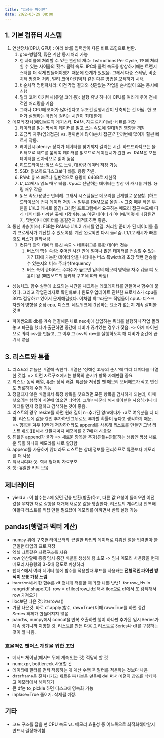 ```yaml
---
title: "고성능 파이썬"
date: 2022-03-29 08:00
---
```


## 1. 기본 컴퓨터 시스템

   1. 연산장치(CPU, GPU) : 여러 bit를 입력받아 다른 비트 조합으로 변환.
        1. gpu-병렬적, 많은 계산 동시 처리 가능
        2. 한 사이클에 처리할 수 있는 연산의 개수: Instructions Per Cycle,  1초에 처리할 수 있는 사이클의 횟수: 클럭 속도. IPC와 클럭 속도를 향상하기에는 트랜지스터를 더 작게 만들어야했기 때문에 한계가 있었음. 그래서 다중 스레딩, 비순차적 명령어 처리, 멀티 코어 아키텍처 같은 다른 방법을 모색하기 시작.
        3. 비순차적 명령어처리: 이전 작업 결과와 상관없는 작업을 순서없이 또는 동시에 실행
        4. 멀티 코어 아키텍처(듀얼 코어 등): 실행 유닛 하나에 CPU를 여러개 두어 전체적인 처리량을 키움
        5. 그러나 CPU에 코어가 많아진다고 무조건 실행시간이 단축되는 건 아님. 한 코어가 실행하는 작업에 걸리는 시간이 최대 한계 
   2. 메모리 장치(메인보드의 레지스터, RAM, 하드 드라이브): 비트를 저장
        1. 데이터를 읽는 방식이 데이터를 읽고 쓰는 속도에 절대적인 영향을 끼침
        2. 조금씩 자주(임의접근) vs. 한꺼번에 많이(순차 접근)? 한꺼번에 많이가 훨씬 빠르게 작동. 
        3. 레이턴시latency: 장치가 데이터를 찾기까지 걸리는 시간. 하드드라이브는 물리적으로 헤드를 움직여 데이터를 읽으므로 레이턴시가 긴편 vs. RAM은 모든 데이터를 전자적으로 읽어 짧음
        4. 하드드라이브: 읽쓰 속도 느림, 대용량 데이터 저장 가능
        5. SSD: 읽쓰하드디스크보다 빠름. 용량 작음.
        6. RAM: 읽쓰 빠르나 일반적으로 용량이 64GB로 제한적
        7. L1,L2캐시: 읽쓰 매우 빠름. Cpu로 전달하는 데이터는 항상 이 캐시를 거침. 용량 매우 작음
        8. 읽쓰 속도/용량은 반비례. 그래서 시스템들은 메모리를 단계별로 운용함. (하드 드라이브에 전체 데이터 저장 -> 일부를 RAM으로 옮김 -> 그중 매우 작은 부분을 L1/L2 캐시로 옮김) 그러면 프로그램에서 요구하는 메모리 접근 속도에 따라 데이터를 다양한 곳에 저장가능. 또 어떤 데이터가 어디에/어떻게 저장될건지, 몇번이나 데이터를 옮길건지 최적화하면 좋음. 
   3. 통신 계층(버스): FSB는 RAM과 L1/L2 캐시를 연결. 처리할 준비가 된 데이터를 옮겨 프로세서가 계산할 수 있도록함. 계산 완료되면 다시 돌려줌. L1/L2 캐시가 빠른 것도 버스가 빨라서임 
        1. 컴퓨터 안의 데이터 통신 속도 > 네트워크를 통한 데이터 전송
            1. 버스의 핵심 속성: 주어진 시간 안에 얼마나 많은 데이터를 전송할 수 있는가? 1회에 가능한 데이터 양을 나타내는 버스 폭width과 초당 몇번 전송할 수 있는지의 버스 주파수frequency
            2. 버스 폭이 좁더라도 주파수가 높으면 임의의 메모리 영역을 자주 읽을 떄 도움이 됨 (메인보드의 물리적 구조에 따라 바뀜)
+ 성능체크. 함수 실행에 소요되는 시간을 체크하는 데코레이터를 만들어서 함수에 붙였다. 그리고 작업관리자로 확인해보니 윈도우 업데이트 관련한 프로세스가 cpu를 30% 점유하고 있어서 문제해결했다. 이처럼 백그라운드 작업들이 cpu나 디스크 자원에 영향을 준닼 cpu, 디스크, 네트워크에 간섭하는 요소가 없는지 계속 살펴볼 것!!!

+ 파이썬으로 db를 계속 연결해둔 채로 neo4j에 삽입하는 쿼리를 실행하니 작업 돌려놓고 퇴근을 했다가 출근하면 중간에 디비가 끊겨있는 경우가 잦음. -> 아예 파이썬으로 쿼리 csv를 만들고, 그 이후 그 csv의 row를 실행하도록 해 디비가 중간에 끊기지 않음

## 3. 리스트와 튜플

   1. 리스트와 튜플은 배열에 속한다. 배열은 '정해진 고유의 순서'에 따라 데이터를 나열한 것임. => 이런 자료구조에서는 항목의 순서가 항목 자체만큼 중요
   2. 리스트: 동적 배열, 튜플: 정적 배열. 튜플을 저장할 땐 메모리 오버헤드가 작고 연산도 명료하게 수행 가능
   3. 정렬되지 않은 배열에서 특정 항목을 찾으려면 모든 항목을 검사하게 되는데, 이때 찾으려는 항목이 배열에 없으면 최악임. 그렇기때문에 해시테이블을 사용하거나 데이터를 먼저 정렬하고 검색하는 것이 좋음. 
   4. 리스트의 경우 resize를 하면 원래 길이 n+추가된 양m에다가 +a로 여유분을 더 더함. 리스트에 값을 한번 추가하면 그뒤로도 추가할 확률이 높다고 생각하기 때문. => 항목을 겨우 10만개 저장하더라도 append를 사용해 리스트를 만들면 그냥 리스트 내포([])해서 만들때마다 메모리를 2.7배 더 사용함
   5. 튜플은 append가 불가 => 새로운 항목을 추가(튜플+튜플)하는 생황엔 항상 새로운 튜플 하나의 메모리를 새로 할당함
   6. append를 사용하지 않더라도 리스트는 상태 정보를 관리하므로 튜플보다 메모리를 더 사용
   7. 딕셔너리와 셋: 객체 형태의 자료구조
   8. 셋: 유일한 키의 모음

## 제너레이터

- yield a : 이 함수는 a에 있던 값을 반환(방출)하고, 다른 값 요청이 들어오면 이전 값을 유지한 채로 실행을 재개해 새로운 값을 방출한다. 리스트의 개수만큼 반복해야할때 리스트를 직접 만들 필요없이 메모리를 아끼면서 반복 실행 가능

## pandas(행렬과 벡터 계산)

- numpy 위에 구축한 라이브러리. 균일한 타입의 데이터로 이뤄진 열을 입력받아 불균일한 타입의 표로 저장
- 엑셀 시트같은 자료구조를 사용
- row 연산할때 종종 임시 중간 배열을 생성해 램 소모 -> 임시 메모리 사용량을 현재 메모리 사용량의 3~5배 정도로 예상하라
- 팬더스에서 여러 데이터 행에 함수를 적용할때 루프를 사용하는 **전형적인 파이썬 방식이 보통 가장 느림**
- iteration해서 한 함수를 df 전체에 적용할 때 가장 나쁜 방법1. for row_idx in range(df.shape[0]): row = df.iloc[row_idx]해서 iloc으로 df에서 또 검색해서 row 가져오기
- iloc보단 나은 것: iterrows()
- 가장 나은것: 바로 df.apply(함수, raw=True) 이때 raw=True를 하면 중간 Series 객체가 만들어지지 않음
- pandas, numpy에서 concat을 반복 호출하면 행이 하나만 추가된 임시 Series가 계속 생기니까 지양할 것. 리스트를 만든 다음 그 리스트로 Series나 df를 구성하는것이 훨 나음.

### 효율적인 팬더스 개발을 위한 조언

  - 메서드 체이닝(메서드 뒤에 계속 잇는 것) 적당히 할 것
  - numexpr, bottleneck 사용할 것
  - 데이터에 필터를 먼저 적용하는 게 계산 수행 후 필터를 적용하는 것보다 나음
  - dataframe을 진화시키고 새로운 복사본을 만들때 del 써서 예전의 참조를 삭제하고 메모리에서 해제하기
  - 큰 df는 to_pickle 하면 디스크에 영속화 가능
  - inplace=True 줄이기. 삭제될 예정.

## 기타
- 코드 구조를 잡을 땐 CPU 속도 vs. 메모리 효율성 중 어느쪽으로 최적화해야할지 반드시 결정해야함.
